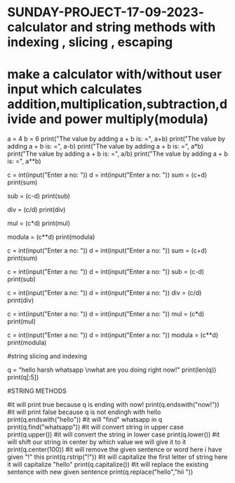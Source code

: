 # SUNDAY-PROJECT-17-09-2023- calculator and string methods with indexing , slicing , escaping


# make a calculator with/without user input which calculates addition,multiplication,subtraction,divide and power multiply(modula)

a = 4
b = 6
print("The value by adding a + b is: =", a+b)
print("The value by adding a + b is: =", a-b)
print("The value by adding a + b is: =", a*b)
print("The value by adding a + b is: =", a/b)
print("The value by adding a + b is: =", a**b)


c = int(input("Enter a no: "))
d = int(input("Enter a no: "))
sum = (c+d)
print(sum)

sub = (c-d)
print(sub)

div = (c/d)
print(div)

mul = (c*d)
print(mul)

modula = (c**d)
print(modula)



c = int(input("Enter a no: "))
d = int(input("Enter a no: "))
sum = (c+d)
print(sum)

c = int(input("Enter a no: "))
d = int(input("Enter a no: "))
sub = (c-d)
print(sub)

c = int(input("Enter a no: "))
d = int(input("Enter a no: "))
div = (c/d)
print(div)

c = int(input("Enter a no: "))
d = int(input("Enter a no: "))
mul = (c*d)
print(mul)

c = int(input("Enter a no: "))
d = int(input("Enter a no: "))
modula = (c**d)
print(modula)



#string slicing and indexing

q = "hello harsh whatsapp \nwhat are you doing right now!"
print(len(q))
print(q[:5])

#STRING METHODS


#it will print true because q is ending with now!
print(q.endswith("now!"))
#it will print false because q is not endingh with hello
print(q.endswith("hello"))
#it will "find" whatsapp in q
print(q.find("whatsapp"))
#it will convert string in upper case
print(q.upper())
#it will convert the string in lower case
print(q.lower())
#it will shift our string in center by which value we will give it to it
print(q.center(100))
#it will remove the given sentence or word here i have given "!" this
print(q.rstrip("!"))
#it will capitalize the first letter of string here it will capitalize "hello"
print(q.capitalize())
#it will replace the existing sentence with new given sentence
print(q.replace("hello","hii "))
